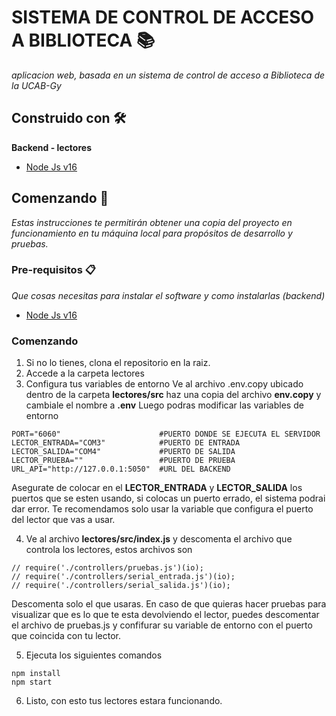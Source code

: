 # SISTEMA DE CONTROL DE ACCESO A BIBLIOTECA 📚
  _aplicacion web, basada en un sistema de control de acceso a Biblioteca de la UCAB-Gy_
## Construido con 🛠️
  **Backend - lectores**
* [Node Js v16](https://nodejs.org/es/blog/release/v16.16.0)


## Comenzando 🚀

  
_Estas instrucciones te permitirán obtener una copia del proyecto en funcionamiento en tu máquina local para propósitos de desarrollo y pruebas._

### Pre-requisitos 📋

_Que cosas necesitas para instalar el software y como instalarlas (backend)_ 

* [Node Js v16](https://nodejs.org/es/blog/release/v16.16.0)



### Comenzando
1. Si no lo tienes, clona el repositorio en la raiz.
2. Accede a la carpeta lectores
3. Configura tus variables de entorno
Ve al archivo .env.copy ubicado dentro de la carpeta **lectores/src** haz una copia del archivo **env.copy** y cambiale el nombre a **.env** Luego podras modificar las variables de entorno
```
PORT="6060"                      #PUERTO DONDE SE EJECUTA EL SERVIDOR
LECTOR_ENTRADA="COM3"            #PUERTO DE ENTRADA
LECTOR_SALIDA="COM4"             #PUERTO DE SALIDA
LECTOR_PRUEBA=""                 #PUERTO DE PRUEBA
URL_API="http://127.0.0.1:5050"  #URL DEL BACKEND

```
Asegurate de colocar en el **LECTOR_ENTRADA** y **LECTOR_SALIDA** los puertos que se esten usando, si colocas un puerto errado, el sistema podrai dar error. Te recomendamos solo usar la variable que configura el puerto del lector que vas a usar.

4. Ve al archivo **lectores/src/index.js** y descomenta el archivo que controla los lectores, estos archivos son
```
// require('./controllers/pruebas.js')(io);
// require('./controllers/serial_entrada.js')(io);
// require('./controllers/serial_salida.js')(io);
```
Descomenta solo el que usaras. En caso de que quieras hacer pruebas para visualizar que es lo que te esta devolviendo el lector, puedes descomentar el archivo de pruebas.js y confifurar su variable de entorno con el puerto que coincida con tu lector.

5. Ejecuta los siguientes comandos

```
npm install
npm start
```
6. Listo, con esto tus lectores estara funcionando.